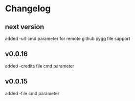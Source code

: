 
# Changelog

## next version 

added -url cmd parameter for remote github pygg file support 

## v0.0.16

added -credits file cmd parameter

## v0.0.15

added -file cmd parameter